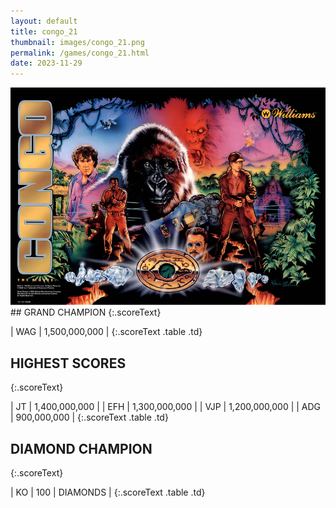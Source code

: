 ```yaml
---
layout: default
title: congo_21
thumbnail: images/congo_21.png
permalink: /games/congo_21.html
date: 2023-11-29
---
```


<img src="../images/congo_21.png" class="gameThumbnail img-fluid mx-auto align-middle">
## GRAND CHAMPION
{:.scoreText}

| WAG | 1,500,000,000 | 
{:.scoreText .table .td}

## HIGHEST SCORES
{:.scoreText}

| JT | 1,400,000,000 | 
| EFH | 1,300,000,000 | 
| VJP | 1,200,000,000 | 
| ADG | 900,000,000 | 
{:.scoreText .table .td}

## DIAMOND CHAMPION
{:.scoreText}

| KO | 100 | DIAMONDS | 
{:.scoreText .table .td}
